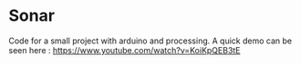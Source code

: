 # Sonar
Code for a small project with arduino and processing.
A quick demo can be seen here : https://www.youtube.com/watch?v=KoiKpQEB3tE
